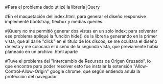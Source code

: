 ﻿#Para el problema dado utilzé la librería jQuery
 
#En el maquetación del index.html, para generar el diseño responsive implementé bootstrap, flexbox
 y medias queries

#jQuery no me permitió generar dos vistas en un solo index; para solventar ese problema 
apliqué la función hide() de la librería generando en la primer vista, que al darle "click" en el título 
de los discos, se me ocultara el diseño de esta y me colocara el diseño de la segunda vista, que previamente
había planeado en un archivo .html aparte

#Tuve el problema del "Intercambio de Recursos de Origen Cruzado", lo que encontré para poder resolver
 esto fue instalar la extensión "Allow-Control-Allow-Origin" google chrome, que según entiendo anula 
la protección del navegador